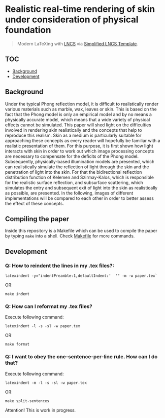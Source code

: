 # Realistic real-time rendering of skin under consideration of physical foundation

> Modern LaTeXing with [LNCS](http://www.springer.com/computer/lncs) via [Simplified LNCS Template](https://github.com/eloquenza/LNCS/).

## TOC

<!-- toc -->

- [Background](#background)
- [Development](#development-)

<!-- tocstop -->

## Background

Under the typical Phong reflection model, it is difficult to realistically render various materials such as marble, wax, leaves or skin.
This is based on the fact that the Phong model is only an empirical model and by no means a physically accurate model, which means that a wide variety of physical effects cannot be simulated.
This paper will shed light on the difficulties involved in rendering skin realistically and the concepts that help to reproduce this realism.
Skin as a medium is particularly suitable for approaching these concepts as every reader will hopefully be familiar with a realistic presentation of them.
For this purpose, it is first shown how light interacts with skin in order to work out which image processing concepts are necessary to compensate for the deficits of the Phong model.
Subsequently, physically-based illumination models are presented, which can realistically simulate the reflection of light through the skin and the penetration of light into the skin.
For that the bidirectional reflection distribution function of Kelemen and Szirmay-Kalos, which is responsible for the realistic surface reflection, and subsurface scattering, which simulates the entry and subsequent exit of light into the skin as realistically as possible, are presented.
In the following, images of different implementations will be compared to each other in order to better assess the effect of these concepts.

## Compiling the paper

Inside this repository is a Makefile which can be used to compile the paper by typing `make` into a shell.
Check [Makefile](Makefile) for more commands.

## Development

### Q: How to reindent the lines in my .tex files?:

```shell
latexindent -y="indentPreamble:1,defaultIndent:'  '" -m -w paper.tex`
```

OR

```shell
make indent
```

### Q: How can I reformat my .tex files?

Execute following command:

```shell
latexindent -l -s -sl -w paper.tex
```

OR

```shell
make format
```

### Q: I want to obey the one-sentence-per-line rule. How can I do that?

Execute following command:

```shell
latexindent -m -l -s -sl -w paper.tex
```

OR

```shell
make split-sentences
```

Attention! This is work in progress.
